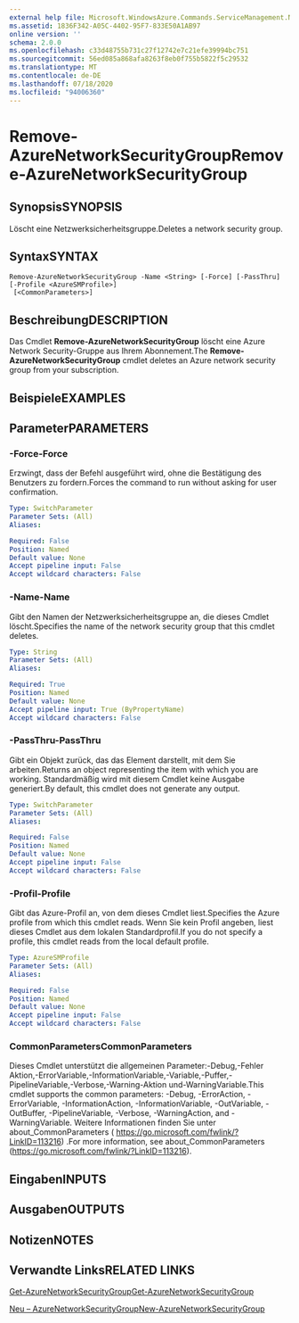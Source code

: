 ```yaml
---
external help file: Microsoft.WindowsAzure.Commands.ServiceManagement.Network.dll-Help.xml
ms.assetid: 1836F342-A05C-4402-95F7-833E50A1AB97
online version: ''
schema: 2.0.0
ms.openlocfilehash: c33d48755b731c27f12742e7c21efe39994bc751
ms.sourcegitcommit: 56ed085a868afa8263f8eb0f755b5822f5c29532
ms.translationtype: MT
ms.contentlocale: de-DE
ms.lasthandoff: 07/18/2020
ms.locfileid: "94006360"
---
```

# <span data-ttu-id="f5dd3-101">Remove-AzureNetworkSecurityGroup</span><span class="sxs-lookup"><span data-stu-id="f5dd3-101">Remove-AzureNetworkSecurityGroup</span></span>

## <span data-ttu-id="f5dd3-102">Synopsis</span><span class="sxs-lookup"><span data-stu-id="f5dd3-102">SYNOPSIS</span></span>
<span data-ttu-id="f5dd3-103">Löscht eine Netzwerksicherheitsgruppe.</span><span class="sxs-lookup"><span data-stu-id="f5dd3-103">Deletes a network security group.</span></span>

## <span data-ttu-id="f5dd3-104">Syntax</span><span class="sxs-lookup"><span data-stu-id="f5dd3-104">SYNTAX</span></span>

```
Remove-AzureNetworkSecurityGroup -Name <String> [-Force] [-PassThru] [-Profile <AzureSMProfile>]
 [<CommonParameters>]
```

## <span data-ttu-id="f5dd3-105">Beschreibung</span><span class="sxs-lookup"><span data-stu-id="f5dd3-105">DESCRIPTION</span></span>
<span data-ttu-id="f5dd3-106">Das Cmdlet **Remove-AzureNetworkSecurityGroup** löscht eine Azure Network Security-Gruppe aus Ihrem Abonnement.</span><span class="sxs-lookup"><span data-stu-id="f5dd3-106">The **Remove-AzureNetworkSecurityGroup** cmdlet deletes an Azure network security group from your subscription.</span></span>

## <span data-ttu-id="f5dd3-107">Beispiele</span><span class="sxs-lookup"><span data-stu-id="f5dd3-107">EXAMPLES</span></span>

## <span data-ttu-id="f5dd3-108">Parameter</span><span class="sxs-lookup"><span data-stu-id="f5dd3-108">PARAMETERS</span></span>

### <span data-ttu-id="f5dd3-109">-Force</span><span class="sxs-lookup"><span data-stu-id="f5dd3-109">-Force</span></span>
<span data-ttu-id="f5dd3-110">Erzwingt, dass der Befehl ausgeführt wird, ohne die Bestätigung des Benutzers zu fordern.</span><span class="sxs-lookup"><span data-stu-id="f5dd3-110">Forces the command to run without asking for user confirmation.</span></span>

```yaml
Type: SwitchParameter
Parameter Sets: (All)
Aliases: 

Required: False
Position: Named
Default value: None
Accept pipeline input: False
Accept wildcard characters: False
```

### <span data-ttu-id="f5dd3-111">-Name</span><span class="sxs-lookup"><span data-stu-id="f5dd3-111">-Name</span></span>
<span data-ttu-id="f5dd3-112">Gibt den Namen der Netzwerksicherheitsgruppe an, die dieses Cmdlet löscht.</span><span class="sxs-lookup"><span data-stu-id="f5dd3-112">Specifies the name of the network security group that this cmdlet deletes.</span></span>

```yaml
Type: String
Parameter Sets: (All)
Aliases: 

Required: True
Position: Named
Default value: None
Accept pipeline input: True (ByPropertyName)
Accept wildcard characters: False
```

### <span data-ttu-id="f5dd3-113">-PassThru</span><span class="sxs-lookup"><span data-stu-id="f5dd3-113">-PassThru</span></span>
<span data-ttu-id="f5dd3-114">Gibt ein Objekt zurück, das das Element darstellt, mit dem Sie arbeiten.</span><span class="sxs-lookup"><span data-stu-id="f5dd3-114">Returns an object representing the item with which you are working.</span></span> <span data-ttu-id="f5dd3-115">Standardmäßig wird mit diesem Cmdlet keine Ausgabe generiert.</span><span class="sxs-lookup"><span data-stu-id="f5dd3-115">By default, this cmdlet does not generate any output.</span></span>

```yaml
Type: SwitchParameter
Parameter Sets: (All)
Aliases: 

Required: False
Position: Named
Default value: None
Accept pipeline input: False
Accept wildcard characters: False
```

### <span data-ttu-id="f5dd3-116">-Profil</span><span class="sxs-lookup"><span data-stu-id="f5dd3-116">-Profile</span></span>
<span data-ttu-id="f5dd3-117">Gibt das Azure-Profil an, von dem dieses Cmdlet liest.</span><span class="sxs-lookup"><span data-stu-id="f5dd3-117">Specifies the Azure profile from which this cmdlet reads.</span></span> <span data-ttu-id="f5dd3-118">Wenn Sie kein Profil angeben, liest dieses Cmdlet aus dem lokalen Standardprofil.</span><span class="sxs-lookup"><span data-stu-id="f5dd3-118">If you do not specify a profile, this cmdlet reads from the local default profile.</span></span>

```yaml
Type: AzureSMProfile
Parameter Sets: (All)
Aliases: 

Required: False
Position: Named
Default value: None
Accept pipeline input: False
Accept wildcard characters: False
```

### <span data-ttu-id="f5dd3-119">CommonParameters</span><span class="sxs-lookup"><span data-stu-id="f5dd3-119">CommonParameters</span></span>
<span data-ttu-id="f5dd3-120">Dieses Cmdlet unterstützt die allgemeinen Parameter:-Debug,-Fehler Aktion,-ErrorVariable,-InformationVariable,-Variable,-Puffer,-PipelineVariable,-Verbose,-Warning-Aktion und-WarningVariable.</span><span class="sxs-lookup"><span data-stu-id="f5dd3-120">This cmdlet supports the common parameters: -Debug, -ErrorAction, -ErrorVariable, -InformationAction, -InformationVariable, -OutVariable, -OutBuffer, -PipelineVariable, -Verbose, -WarningAction, and -WarningVariable.</span></span> <span data-ttu-id="f5dd3-121">Weitere Informationen finden Sie unter about_CommonParameters ( https://go.microsoft.com/fwlink/?LinkID=113216) .</span><span class="sxs-lookup"><span data-stu-id="f5dd3-121">For more information, see about_CommonParameters (https://go.microsoft.com/fwlink/?LinkID=113216).</span></span>

## <span data-ttu-id="f5dd3-122">Eingaben</span><span class="sxs-lookup"><span data-stu-id="f5dd3-122">INPUTS</span></span>

## <span data-ttu-id="f5dd3-123">Ausgaben</span><span class="sxs-lookup"><span data-stu-id="f5dd3-123">OUTPUTS</span></span>

## <span data-ttu-id="f5dd3-124">Notizen</span><span class="sxs-lookup"><span data-stu-id="f5dd3-124">NOTES</span></span>

## <span data-ttu-id="f5dd3-125">Verwandte Links</span><span class="sxs-lookup"><span data-stu-id="f5dd3-125">RELATED LINKS</span></span>

[<span data-ttu-id="f5dd3-126">Get-AzureNetworkSecurityGroup</span><span class="sxs-lookup"><span data-stu-id="f5dd3-126">Get-AzureNetworkSecurityGroup</span></span>](./Get-AzureNetworkSecurityGroup.md)

[<span data-ttu-id="f5dd3-127">Neu – AzureNetworkSecurityGroup</span><span class="sxs-lookup"><span data-stu-id="f5dd3-127">New-AzureNetworkSecurityGroup</span></span>](./New-AzureNetworkSecurityGroup.md)


